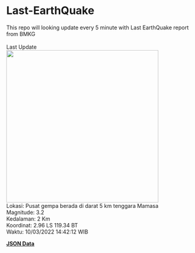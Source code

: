 # Last-EarthQuake
This repo will looking update every 5 minute with Last EarthQuake report from BMKG
<br>
<br>
Last Update
<br>
<img src="https://ews.bmkg.go.id/TEWS/data/20220310144212.mmi.jpg" width="400"/>
<br>
Lokasi: Pusat gempa berada di darat 5 km tenggara Mamasa <br>
Magnitude: 3.2 <br>
Kedalaman: 2 Km <br>
Koordinat: 2.96 LS 119.34 BT <br>
Waktu: 10/03/2022 14:42:12 WIB <br>

<a href="./data/data.json">**JSON Data**</a>
